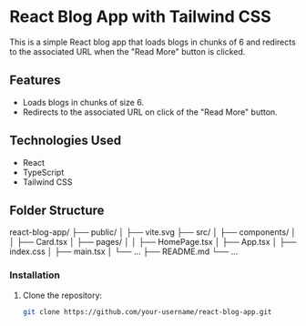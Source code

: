 # React Blog App with Tailwind CSS

This is a simple React blog app that loads blogs in chunks of 6 and redirects to the associated URL when the "Read More" button is clicked.

## Features

- Loads blogs in chunks of size 6.
- Redirects to the associated URL on click of the "Read More" button.

## Technologies Used

- React
- TypeScript
- Tailwind CSS

## Folder Structure

react-blog-app/
├── public/
│   ├── vite.svg
├── src/
│   ├── components/
│   │   ├── Card.tsx
│   ├── pages/
│   │   ├── HomePage.tsx
│   ├── App.tsx
│   ├── index.css
│   ├── main.tsx
│   └── ...
├── README.md
└── ...


### Installation

1. Clone the repository:

   ```bash
   git clone https://github.com/your-username/react-blog-app.git
